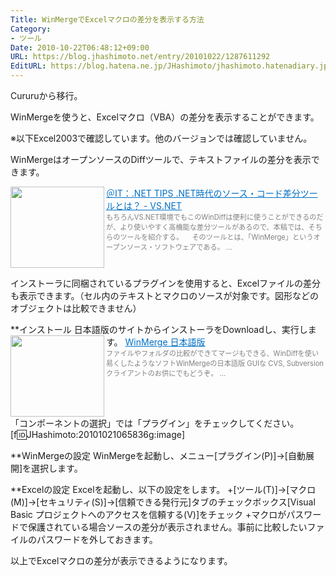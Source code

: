 ```yaml
---
Title: WinMergeでExcelマクロの差分を表示する方法
Category:
- ツール
Date: 2010-10-22T06:48:12+09:00
URL: https://blog.jhashimoto.net/entry/20101022/1287611292
EditURL: https://blog.hatena.ne.jp/JHashimoto/jhashimoto.hatenadiary.jp/atom/entry/12921228815717258690
---
```


Cururuから移行。

WinMergeを使うと、Excelマクロ（VBA）の差分を表示することができます。

※以下Excel2003で確認しています。他のバージョンでは確認していません。

WinMergeはオープンソースのDiffツールで、テキストファイルの差分を表示できます。

<a href="http://www.atmarkit.co.jp/fdotnet/dotnettips/334dotnetdiff/dotnetdiff.html" target="_blank"><img class="alignleft" align="left" border="0" src="http://capture.heartrails.com/150x130/shadow?http://www.atmarkit.co.jp/fdotnet/dotnettips/334dotnetdiff/dotnetdiff.html" alt="" width="150" height="130" /></a><a style="color:#0070C5;" href="http://www.atmarkit.co.jp/fdotnet/dotnettips/334dotnetdiff/dotnetdiff.html" target="_blank">＠IT：.NET TIPS .NET時代のソース・コード差分ツールとは？ - VS.NET</a><a href="http://b.hatena.ne.jp/entry/http://www.atmarkit.co.jp/fdotnet/dotnettips/334dotnetdiff/dotnetdiff.html" target="_blank"><img border="0" src="http://b.hatena.ne.jp/entry/image/http://www.atmarkit.co.jp/fdotnet/dotnettips/334dotnetdiff/dotnetdiff.html" alt="" /></a><br><span style="color: #808080;font-size: 80%;">もちろんVS.NET環境でもこのWinDiffは便利に使うことができるのだが、より使いやすく高機能な差分ツールがあるので、本稿では、そちらのツールを紹介する。  　そのツールとは、「WinMerge」というオープンソース・ソフトウェアである。 ...</span><br style="clear:both;" />

インストーラに同梱されているプラグインを使用すると、Excelファイルの差分も表示できます。（セル内のテキストとマクロのソースが対象です。図形などのオブジェクトは比較できません）

**インストール
日本語版のサイトからインストーラをDownloadし、実行します。
<a href="http://www.geocities.co.jp/SiliconValley-SanJose/8165/winmerge.html" target="_blank"><img class="alignleft" align="left" border="0" src="http://capture.heartrails.com/150x130/shadow?http://www.geocities.co.jp/SiliconValley-SanJose/8165/winmerge.html" alt="" width="150" height="130" /></a><a style="color:#0070C5;" href="http://www.geocities.co.jp/SiliconValley-SanJose/8165/winmerge.html" target="_blank">WinMerge 日本語版</a><a href="http://b.hatena.ne.jp/entry/http://www.geocities.co.jp/SiliconValley-SanJose/8165/winmerge.html" target="_blank"><img border="0" src="http://b.hatena.ne.jp/entry/image/http://www.geocities.co.jp/SiliconValley-SanJose/8165/winmerge.html" alt="" /></a><br><span style="color: #808080;font-size: 80%;">ファイルやフォルダの比較ができてマージもできる、WinDiffを使い易くしたようなソフトWinMergeの日本語版 GUIな CVS, Subversionクライアントのお供にでもどうぞ。 ...</span><br style="clear:both;" />
「コンポーネントの選択」では「プラグイン」をチェックしてください。
[f:id:JHashimoto:20101021065836g:image]

**WinMergeの設定
WinMergeを起動し、メニュー[プラグイン(P)]→[自動展開]を選択します。

**Excelの設定
Excelを起動し、以下の設定をします。
+[ツール(T)]→[マクロ(M)]→[セキュリティ(S)]→[信頼できる発行元]タブのチェックボックス[Visual Basic プロジェクトへのアクセスを信頼する(V)]をチェック
+マクロがパスワードで保護されている場合ソースの差分が表示されません。事前に比較したいファイルのパスワードを外しておきます。
 
以上でExcelマクロの差分が表示できるようになります。
